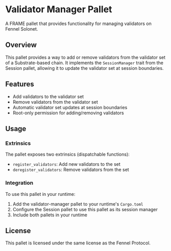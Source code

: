# Validator Manager Pallet

A FRAME pallet that provides functionality for managing validators on Fennel Solonet.

## Overview

This pallet provides a way to add or remove validators from the validator set of a Substrate-based chain. It implements the `SessionManager` trait from the Session pallet, allowing it to update the validator set at session boundaries.

## Features

- Add validators to the validator set
- Remove validators from the validator set
- Automatic validator set updates at session boundaries
- Root-only permission for adding/removing validators

## Usage

### Extrinsics

The pallet exposes two extrinsics (dispatchable functions):

- `register_validators`: Add new validators to the set
- `deregister_validators`: Remove validators from the set

### Integration

To use this pallet in your runtime:

1. Add the validator-manager pallet to your runtime's `Cargo.toml`
2. Configure the Session pallet to use this pallet as its session manager
3. Include both pallets in your runtime

## License

This pallet is licensed under the same license as the Fennel Protocol. 